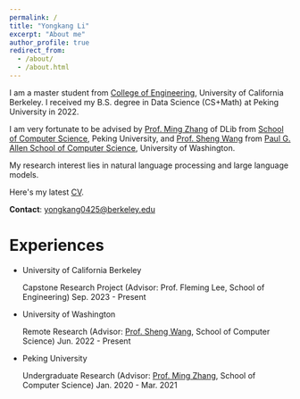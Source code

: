 ```yaml
---
permalink: /
title: "Yongkang Li"
excerpt: "About me"
author_profile: true
redirect_from: 
  - /about/
  - /about.html
---
```


I am a master student from [College of Engineering](https://engineering.berkeley.edu/), University of California Berkeley. I received my B.S. degree in Data Science (CS+Math) at Peking University in 2022.

I am very fortunate to be advised by [Prof. Ming Zhang](http://net.pku.edu.cn/dlib/mzhang/) of DLib from [School of Computer Science](https://cs.pku.edu.cn/), Peking University, and [Prof. Sheng Wang](https://homes.cs.washington.edu/~swang/) from [Paul G. Allen School of Computer Science](https://www.cs.washington.edu/), University of Washington.

My research interest lies in natural language processing and large language models.

Here's my latest [CV](https://www.overleaf.com/read/crybjbqmgxth).

**Contact**: yongkang0425@berkeley.edu 


# Experiences

* University of California Berkeley

  Capstone Research Project (Advisor: Prof. Fleming Lee, School of Engineering)
  Sep. 2023 - Present

* University of Washington

  Remote Research (Advisor:  [Prof. Sheng Wang](https://homes.cs.washington.edu/~swang/), School of Computer Science)
  Jun. 2022 - Present

* Peking University

  Undergraduate Research (Advisor:  [Prof. Ming Zhang](http://net.pku.edu.cn/dlib/mzhang/), School of Computer Science)
  Jan. 2020 - Mar. 2021


<br> 
<br> 
